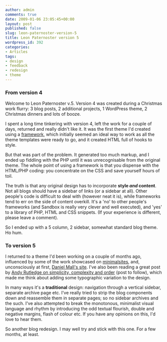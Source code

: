 ```yaml
---
author: admin
comments: true
date: 2009-01-06 23:05:45+00:00
layout: post
published: false
slug: leon-paternoster-version-5
title: Leon Paternoster version 5
wordpress_id: 392
categories:
- Articles
tags:
- design
- feedback
- redesign
- theme
---
```


### From version 4


Welcome to Leon Paternoster v.5. Version 4 was created during a Christmas work flurry: 3 blog posts, 2 additional projects, 1 WordPress theme, 2 Christmas dinners and lots of booze.

I spent a long time tinkering with version 4, left the work for a couple of days, returned and really didn't like it. It was the first theme I'd created using a [framework](http://www.plaintxt.org/themes/sandbox/), which initially seemed an ideal way to work as all the theme templates were ready to go, and it created HTML full of hooks to style.

But that was part of the problem. It generated too much markup, and I ended up fiddling with the PHP until it was unrecognisable from the original theme. The whole point of using a framework is that you dispense with the HTML/PHP coding: you concentrate on the CSS and save yourself hours of toil.

The truth is that any original design has to incorporate **style _and_ content**. Not all blogs should have a sidebar of links (or a sidebar at all). Other people's code is difficult to deal with (however neat it is), while frameworks tend to err on the side of content overkill. It's a 'no' to other people's frameworks (and Sandbox is really very clever and well executed), and 'yes' to a library of PHP, HTML and CSS snippets. (If your experience is different, please leave a comment).

So I ended up with a 5 column, 2 sidebar, somewhat standard blog theme. Ho hum.


### To version 5


I returned to a theme I'd been working on a couple of months ago, influenced by some of the work showcased on [minimalsites](http://www.minimalsites.com/), and, unconsciously at first, [Daniel Mall's site](http://danielmall.com). I've also been reading a great post by [Andy Rutledge on simplicity, complexity and order](http://www.andyrutledge.com/complex-order-simple-chaos.php) (post to follow), which made me think about adding some typographic variation to the design.

In many ways it's a **traditional** design: navigat‌ion through a vertical sidebar, separate archive page etc. I've really tried to strip the blog components down and reassemble them in separate pages; so no sidebar archives and the such. I've also attempted to break the monotonous, minimalist visual language and rhythm by introducing the odd textual flourish, double and negative margins, flash of colour etc. If you have any opinions on this, I'd love to hear them.

So another blog redesign. I may well try and stick with this one. For a few months, at least.
